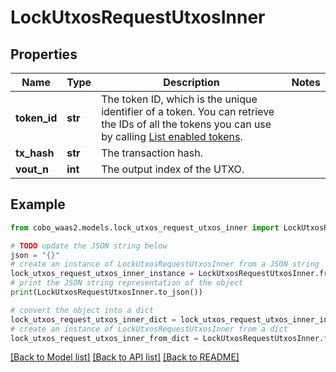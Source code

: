 # LockUtxosRequestUtxosInner


## Properties

Name | Type | Description | Notes
------------ | ------------- | ------------- | -------------
**token_id** | **str** | The token ID, which is the unique identifier of a token. You can retrieve the IDs of all the tokens you can use by calling [List enabled tokens](/v2/api-references/wallets/list-enabled-tokens). | 
**tx_hash** | **str** | The transaction hash. | 
**vout_n** | **int** | The output index of the UTXO. | 

## Example

```python
from cobo_waas2.models.lock_utxos_request_utxos_inner import LockUtxosRequestUtxosInner

# TODO update the JSON string below
json = "{}"
# create an instance of LockUtxosRequestUtxosInner from a JSON string
lock_utxos_request_utxos_inner_instance = LockUtxosRequestUtxosInner.from_json(json)
# print the JSON string representation of the object
print(LockUtxosRequestUtxosInner.to_json())

# convert the object into a dict
lock_utxos_request_utxos_inner_dict = lock_utxos_request_utxos_inner_instance.to_dict()
# create an instance of LockUtxosRequestUtxosInner from a dict
lock_utxos_request_utxos_inner_from_dict = LockUtxosRequestUtxosInner.from_dict(lock_utxos_request_utxos_inner_dict)
```
[[Back to Model list]](../README.md#documentation-for-models) [[Back to API list]](../README.md#documentation-for-api-endpoints) [[Back to README]](../README.md)


